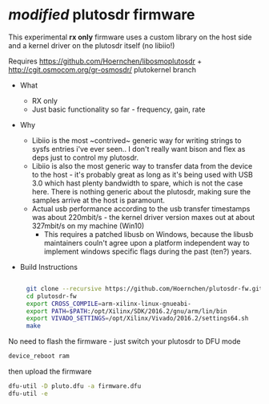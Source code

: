 # *modified* plutosdr firmware
 This experimental **rx only** firmware uses a custom library on the host side and a kernel driver on the plutosdr itself (no libiio!)
 
Requires https://github.com/Hoernchen/libosmoplutosdr + http://cgit.osmocom.org/gr-osmosdr/ plutokernel branch

* What

  * RX only
  * Just basic functionality so far - frequency, gain, rate
  
* Why

  * Libiio is the most ~contrived~ generic way for writing strings to sysfs entries i've ever seen.. I don't really want bison and  flex as deps just to control my plutosdr.
  * Libiio is also the most generic way to transfer data from the device to the host - it's probably great as long as it's being used with USB 3.0 which hast plenty bandwidth to spare, which is not the case here. There is nothing generic about the plutosdr, making sure the samples arrive at the host is paramount.
  * Actual usb performance according to the usb transfer timestamps was about 220mbit/s - the kernel driver version maxes out at about 327mbit/s on my machine (Win10)
    * This requires a patched libusb on Windows, because the libusb maintainers couln't agree upon a platform independent way to implement windows specific flags during the past (ten?) years.
    
    
* Build Instructions
 ```bash
 
      git clone --recursive https://github.com/Hoernchen/plutosdr-fw.git
      cd plutosdr-fw
      export CROSS_COMPILE=arm-xilinx-linux-gnueabi-
      export PATH=$PATH:/opt/Xilinx/SDK/2016.2/gnu/arm/lin/bin
      export VIVADO_SETTINGS=/opt/Xilinx/Vivado/2016.2/settings64.sh
      make
 
 ```
No need to flash the firmware - just switch your plutosdr to DFU mode
```bash
device_reboot ram
```
then upload the firmware
```bash
dfu-util -D pluto.dfu -a firmware.dfu
dfu-util -e
```
